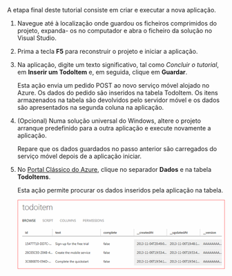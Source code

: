 
A etapa final deste tutorial consiste em criar e executar a nova aplicação.

1. Navegue até à localização onde guardou os ficheiros comprimidos do projeto, expanda- os no computador e abra o ficheiro da solução no Visual Studio.

2. Prima a tecla **F5** para reconstruir o projeto e iniciar a aplicação.

3. Na aplicação, digite um texto significativo, tal como *Concluir o tutorial*, em **Inserir um TodoItem** e, em seguida, clique em **Guardar**.

    Esta ação envia um pedido POST ao novo serviço móvel alojado no Azure. Os dados do pedido são inseridos na tabela TodoItem. Os itens armazenados na tabela são devolvidos pelo servidor móvel e os dados são apresentados na segunda coluna na aplicação.

4. (Opcional) Numa solução universal do Windows, altere o projeto arranque predefinido para a outra aplicação e execute novamente a aplicação.

    Repare que os dados guardados no passo anterior são carregados do serviço móvel depois de a aplicação iniciar.
 
4. No [Portal Clássico do Azure](https://manage.windowsazure.com/), clique no separador **Dados** e na tabela **TodoItems**.

    Esta ação permite procurar os dados inseridos pela aplicação na tabela.

    ![](./media/mobile-services-javascript-backend-run-app/mobile-data-browse.png)


<!--HONumber=Jun16_HO2-->


